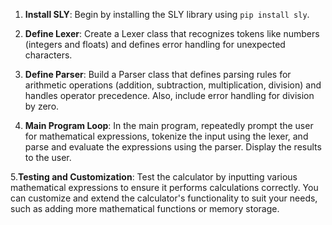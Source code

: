 1. **Install SLY**: Begin by installing the SLY library using `pip install sly`.



2. **Define Lexer**: Create a Lexer class that recognizes tokens like numbers (integers and floats) and defines error handling for unexpected characters.



3. **Define Parser**: Build a Parser class that defines parsing rules for arithmetic operations (addition, subtraction, multiplication, division) and handles operator precedence. Also, include error handling for division by zero.



4. **Main Program Loop**: In the main program, repeatedly prompt the user for mathematical expressions, tokenize the input using the lexer, and parse and evaluate the expressions using the parser. Display the results to the user.



5.**Testing and Customization**: Test the calculator by inputting various mathematical expressions to ensure it performs calculations correctly. You can customize and extend the calculator's functionality to suit your needs, such as adding more mathematical functions or memory storage.

